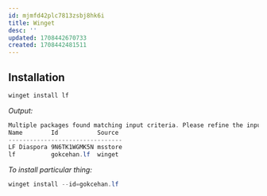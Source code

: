```yaml
---
id: mjmfd42plc7813zsbj8hk6i
title: Winget
desc: ''
updated: 1708442670733
created: 1708442481511
---
```


## Installation

```powershell
winget install lf
```

*Output:*
```powershell
Multiple packages found matching input criteria. Please refine the input.
Name        Id           Source
--------------------------------
LF Diaspora 9N6TK1WGMK5N msstore
lf          gokcehan.lf  winget
```

*To install particular thing:*
```powershell
winget install --id=gokcehan.lf
```